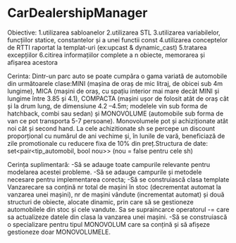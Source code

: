 # CarDealershipManager
Obiective:
1.utilizarea sabloanelor
2.utilizarea STL
3.utilizarea variabilelor, funcțiilor statice, constantelor și a unei functii const
4.utilizarea conceptelor de RTTI raportat la templat-uri (ex:upcast & dynamic_cast)
5.tratarea excepțiilor
6.citirea informațiilor complete a n obiecte, memorarea și afișarea acestora

Cerinta:
Dintr-un parc auto se poate cumpăra o gama variată de automobile din următoarele clase:MINI (mașina de oraș de mic litraj, de obicei sub 4m lungime), MICA (mașini de oraș, cu spațiu interior mai mare decât MINI și lungime între 3.85 și 4.1), COMPACTA (mașini ușor de folosit atât de oraș cât și la drum lung, de dimensiune 4.2 –4.5m; modelele vin sub forma de hatchback, combi sau sedan) și MONOVOLUME (automobile sub forma de van ce pot transporta 5-7 persoane). Monovolumele pot și achiziționate atât noi cât și second hand. La cele achizitionate sh se percepe un discount proporțional cu numărul de ani vechime și, în lunile de vară, beneficiază de zile promotionale cu reducere fixa de 10% din preț.Structura de date: set<pair<tip_automobil, bool nou>> (nou = false pentru cele sh)

Cerința suplimentară:
-Să se adauge toate campurile relevante pentru modelarea acestei probleme.
-Să se adauge campurile și metodele necesare pentru implementarea corecta;
-Să se  construiască clasa template Vanzarecare sa conțină nr total de mașini în stoc (decrementat automat la vanzarea unei mașini), nr de mașini vândute (incrementat automat) și două structuri de obiecte, alocate dinamic, prin care să se gestioneze automobilele din stoc și cele vandute. Sa se supraincarce operatorul -=  care  sa  actualizeze  datele  din  clasa  la vanzarea unei mașini.
-Să se construiască o specializare pentru tipul MONOVOLUM care sa conțină și să afișeze gestioneze doar MONOVOLUMELE.
